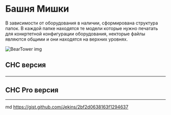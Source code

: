 # Башня Мишки
 
 В зависимости от оборудования в наличии, сформирована структура папок.
 В каждой папке находятся те модели которые нужно печатать для конкртетной конфигурации оборудования, некторые файлы являются общими и они находятся на верхних уровнях.
 
![BearTower img](/IMG/BearTower.jpg)


##  CHC версия
###
---
##  CHC Pro версия
---

md
 https://gist.github.com/Jekins/2bf2d0638163f1294637